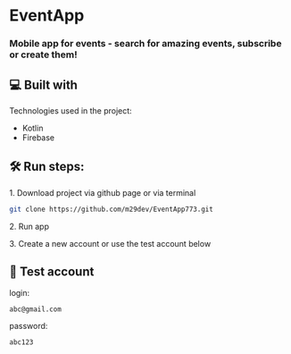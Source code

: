 <h1 id="title">EventApp</h1>
<h3 id="description">Mobile app for events - search for amazing events, subscribe or create them!</h3>

<h2>💻 Built with</h2>

Technologies used in the project:

*   Kotlin
*   Firebase

<h2>🛠️ Run steps:</h2>

<p>1. Download project via github page or via terminal </p>

```bash
git clone https://github.com/m29dev/EventApp773.git
```

<p>2. Run app</p>

<p>3. Create a new account or use the test account below</p>

<h2>🚀 Test account</h2>

<p>login:</p>

```
abc@gmail.com
```

<p>password:</p>

```
abc123
```

